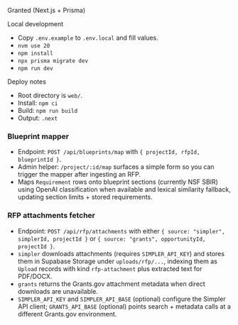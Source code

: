 Granted (Next.js + Prisma)

Local development
- Copy `.env.example` to `.env.local` and fill values.
- `nvm use 20`
- `npm install`
- `npx prisma migrate dev`
- `npm run dev`

Deploy notes
- Root directory is `web/`.
- Install: `npm ci`
- Build: `npm run build`
- Output: `.next`

### Blueprint mapper
- Endpoint: `POST /api/blueprints/map` with `{ projectId, rfpId, blueprintId }`.
- Admin helper: `/project/:id/map` surfaces a simple form so you can trigger the mapper after ingesting an RFP.
- Maps `Requirement` rows onto blueprint sections (currently NSF SBIR) using OpenAI classification when available and lexical similarity fallback, updating section limits + stored requirements.

### RFP attachments fetcher
- Endpoint: `POST /api/rfp/attachments` with either `{ source: "simpler", simplerId, projectId }` or `{ source: "grants", opportunityId, projectId }`.
- `simpler` downloads attachments (requires `SIMPLER_API_KEY`) and stores them in Supabase Storage under `uploads/rfp/...`, indexing them as `Upload` records with kind `rfp-attachment` plus extracted text for PDF/DOCX.
- `grants` returns the Grants.gov attachment metadata when direct downloads are unavailable.
- `SIMPLER_API_KEY` and `SIMPLER_API_BASE` (optional) configure the Simpler API client; `GRANTS_API_BASE` (optional) points search + metadata calls at a different Grants.gov environment.
